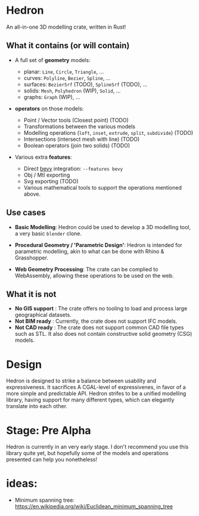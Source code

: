 # Hedron
An all-in-one 3D modelling crate, written in Rust!

## What it contains (or will contain)
- A full set of **geometry** models:
  - planar: `Line`, `Circle`, `Triangle`, ...
  - curves: `Polyline`, `Bezier`, `Spline`, ...
  - surfaces: `BezierSrf` (TODO), `SplineSrf` (TODO), ...
  - solids: `Mesh`, `Polyhedron` (WIP), `Solid`, ... 
  - graphs: `Graph` (WIP), ...

- **operators** on those models: 
  - Point / Vector tools (Closest point) (TODO)
  - Transformations between the various models  
  - Modelling operations (`loft`, `inset`, `extrude`, `split`, `subdivide`) (TODO) 
  - Intersections (intersect mesh with line) (TODO)
  - Boolean operators (join two solids) (TODO)

- Various extra **features**:
  - Direct [bevy](https://bevyengine.org/) integration: `--features bevy` 
  - Obj / Mtl exporting 
  - Svg exporting (TODO)
  - Various mathematical tools to support the operations mentioned above.


## Use cases
- **Basic Modelling**: Hedron could be used to develop a 3D modelling tool, a very basic `blender` clone.

- **Procedural Geometry / 'Parametric Design'**: Hedron is intended for parametric modelling, akin to what can be done with Rhino & Grasshopper. 

- **Web Geometry Processing**: The crate can be complied to WebAssembly, allowing these operations to be used on the web.


## What it is not 
- **No GIS support** : The crate offers no tooling to load and process large geographical datasets. 
- **Not BIM ready** : Currently, the crate does not support IFC models.
- **Not CAD ready** : The crate does not support common CAD file types such as STL. It also does not contain constructive solid geometry (CSG) models.


# Design 
Hedron is designed to strike a balance between usability and expressiveness. It sacrifices A CGAL-level of expressivenes, in favor of a more simple and predictable API. 
Hedron strifes to be a unified modelling library, having support for many different types, which can elegantly translate into each other. 


# Stage: Pre Alpha
Hedron is currently in an very early stage. 
I don't recommend you use this library quite yet, but hopefully some of the models and operations presented can help you nonetheless!






# ideas: 
- Minimum spanning tree: https://en.wikipedia.org/wiki/Euclidean_minimum_spanning_tree